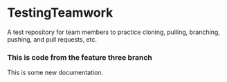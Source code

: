 # TestingTeamwork
A test repository for team members to practice cloning, pulling, branching, pushing, and pull requests, etc.


### This is code from the feature three branch

This is some new documentation.
